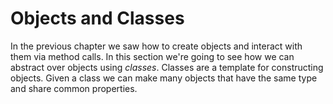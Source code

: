 # Objects and Classes

In the previous chapter we saw how to create objects and interact with them via method calls. In this section we're going to see how we can abstract over objects using *classes*. Classes are a template for constructing objects. Given a class we can make many objects that have the same type and share common properties.
